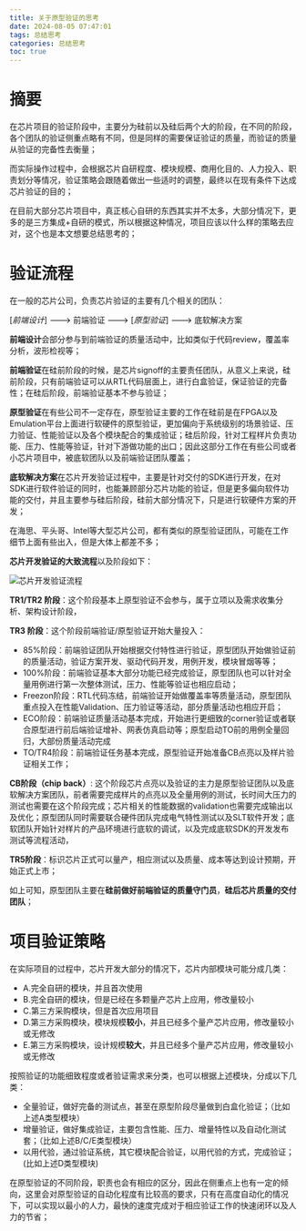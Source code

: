 ```yaml
---
title: 关于原型验证的思考
date: 2024-08-05 07:47:01
tags: 总结思考
categories: 总结思考
toc: true
---
```

# 摘要

在芯片项目的验证阶段中，主要分为硅前以及硅后两个大的阶段，在不同的阶段，各个团队的验证侧重点略有不同，但是同样的需要保证验证的质量，而验证的质量从验证的完备性去衡量；

而实际操作过程中，会根据芯片自研程度、模块规模、商用化目的、人力投入、职责划分等情况，验证策略会跟随着做出一些适时的调整，最终以在现有条件下达成芯片验证的目的；

在目前大部分芯片项目中，真正核心自研的东西其实并不太多，大部分情况下，更多的是三方集成+自研的模式，所以根据这种情况，项目应该以什么样的策略去应对，这个也是本文想要总结思考的；

<!-- more -->



# 验证流程

在一般的芯片公司，负责芯片验证的主要有几个相关的团队：

[*前端设计*] ---> 前端验证 ---> [*原型验证*] ---> 底软解决方案

**前端设计**会部分参与到前端验证的质量活动中，比如类似于代码review，覆盖率分析，波形检视等；

**前端验证**在硅前阶段的时候，是芯片signoff的主要责任团队，从意义上来说，硅前阶段，只有前端验证可以从RTL代码层面上，进行白盒验证，保证验证的完备性；在硅后阶段，前端验证基本不参与验证；

**原型验证**在有些公司不一定存在，原型验证主要的工作在硅前是在FPGA以及Emulation平台上面进行软硬件的原型验证，更加偏向于系统级别的场景验证、压力验证、性能验证以及各个模块配合的集成验证；硅后阶段，针对工程样片负责功能、压力、性能等验证，针对下游做功能的出口；因此这部分工作在有些公司或者小芯片项目中，被底软团队以及前端验证团队覆盖；

**底软解决方案**在芯片开发验证过程中，主要是针对交付的SDK进行开发，在对SDK进行软件验证的同时，也能兼顾部分芯片功能的验证，但是更多偏向软件功能的交付，并且主要参与硅后阶段，硅前大部分情况下，只是进行软硬件方案的开发；



在海思、平头哥、Intel等大型芯片公司，都有类似的原型验证团队，可能在工作细节上面有些出入，但是大体上都差不多；

**芯片开发验证的大致流程**以及阶段如下：

![芯片开发验证流程](https://github.com/user-attachments/assets/2b8d8217-f0b1-48aa-a2da-7d88ba7ea05c)


**TR1/TR2 阶段**：这个阶段基本上原型验证不会参与，属于立项以及需求收集分析、架构设计阶段，

**TR3 阶段**：这个阶段前端验证/原型验证开始大量投入：

* 85%阶段：前端验证团队开始根据交付特性进行验证，原型团队开始做验证前的质量活动，验证方案开发、驱动代码开发，用例开发，模块冒烟等等；
* 100%阶段：前端验证基本大部分功能已经完成验证，原型团队也可以针对全量用例进行第一次整体测试，压力、性能等验证也相应启动；
* Freezon阶段：RTL代码冻结，前端验证开始做覆盖率等质量活动，原型团队重点投入在性能Validation、压力验证等活动，部分质量活动也相应开启；
* ECO阶段：前端验证质量活动基本完成，开始进行更细致的corner验证或者联合原型进行前后端验证增补、网表仿真启动等；原型启动TO前的用例全量回归，大部份质量活动完成
* TO/TR4阶段：前端验证任务基本完成，原型验证开始准备CB点亮以及样片验证相关工作；

**CB阶段（chip back）**: 这个阶段芯片点亮以及验证的主力是原型验证团队以及底软解决方案团队，前者需要完成样片的点亮以及全量用例的测试，长时间大压力的测试也需要在这个阶段完成；芯片相关的性能数据的validation也需要完成输出以及优化；原型团队同时需要联合硬件团队完成电气特性测试以及SLT软件开发；底软团队开始针对样片的产品环境进行底软的调试，以及完成底软SDK的开发发布测试等流程活动，

**TR5阶段**：标识芯片正式可以量产，相应测试以及质量、成本等达到设计预期，开始正式上市；



如上可知，原型团队主要在**硅前做好前端验证的质量守门员**，**硅后芯片质量的交付团队**；



# 项目验证策略

在实际项目的过程中，芯片开发大部分的情况下，芯片内部模块可能分成几类：

* A.完全自研的模块，并且首次使用
* B.完全自研的模块，但是已经在多颗量产芯片上应用，修改量较小
* C.第三方采购模块，但是首次应用项目
* D.第三方采购模块，模块规模**较小**，并且已经多个量产芯片应用，修改量较小或无修改
* E.第三方采购模块，设计规模**较大**，并且已经多个量产芯片应用，修改量较小或无修改



按照验证的功能细致程度或者验证需求来分类，也可以根据上述模块，分成以下几类：

* 全量验证，做好完备的测试点，甚至在原型阶段尽量做到白盒化验证；（比如上述A类型模块）
* 增量验证，做好集成验证，主要包含性能、压力、增量特性以及自动化测试套；（比如上述B/C/E类型模块）
* 以用代验，通过验证系统，其它模块配合验证，以用代验的方式，完成验证；(比如上述D类型模块)



在原型验证的不同阶段，职责也会有相应的区分，因此在侧重点上也有一定的倾向，这里会对原型验证的自动化程度有比较高的要求，只有在高度自动化的情况下，可以实现以最小的人力，最快的速度完成对于相应验证工作的快速闭环以及人力的节省；





